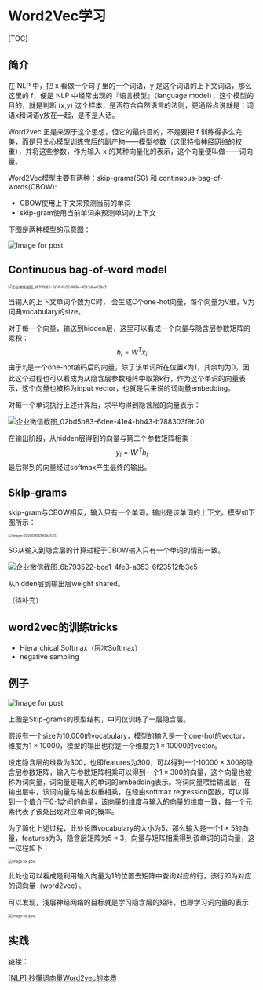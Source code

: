# Word2Vec学习

[TOC]

## 简介

在 NLP 中，把 x 看做一个句子里的一个词语，y 是这个词语的上下文词语，那么这里的 f，便是 NLP 中经常出现的『语言模型』（language model），这个模型的目的，就是判断 (x,y) 这个样本，是否符合自然语言的法则，更通俗点说就是：词语x和词语y放在一起，是不是人话。

Word2vec 正是来源于这个思想，但它的最终目的，不是要把 f 训练得多么完美，而是只关心模型训练完后的副产物——模型参数（这里特指神经网络的权重），并将这些参数，作为输入 x 的某种向量化的表示，这个向量便叫做——词向量。

Word2Vec模型主要有两种：skip-grams(SG) 和 continuous-bag-of-words(CBOW):

* CBOW使用上下文来预测当前的单词
* skip-gram使用当前单词来预测单词的上下文

下图是两种模型的示意图：

![Image for post](.assets/1*iSFUaiZE9vAqB46Tk101rA.png)

## Continuous bag-of-word model

<img src=".assets/企业微信截图_d8701b62-7d74-4c02-989e-9063dbe029d7.png" alt="企业微信截图_d8701b62-7d74-4c02-989e-9063dbe029d7" style="zoom:50%;" />

当输入的上下文单词个数为C时， 会生成C个one-hot向量，每个向量为V维，V为词典vocabulary的size。

对于每一个向量，输送到hidden层，这里可以看成一个向量与隐含层参数矩阵的乘积：
$$
h_i=W^Tx_i
$$
由于$x_i$是一个one-hot编码后的向量，除了该单词所在位置k为1，其余均为0，因此这个过程也可以看成为从隐含层参数矩阵中取第k行，作为这个单词的向量表示，这个向量也被称为input vector，也就是后来说的词向量embedding。

对每一个单词执行上述计算后，求平均得到隐含层的向量表示：

<img src=".assets/企业微信截图_02bd5b83-6dee-41e4-bb43-b788303f9b20.png" alt="企业微信截图_02bd5b83-6dee-41e4-bb43-b788303f9b20"  />

在输出阶段，从hidden层得到的向量与第二个参数矩阵相乘：
$$
y_i={W'}^Th_i
$$
最后得到的向量经过softmax产生最终的输出。

## Skip-grams

skip-gram与CBOW相反，输入只有一个单词，输出是该单词的上下文。模型如下图所示：

<img src=".assets/image-20200914190945313.png" alt="image-20200914190945313" style="zoom:50%;" />

SG从输入到隐含层的计算过程于CBOW输入只有一个单词的情形一致。

![企业微信截图_6b793522-bce1-4fe3-a353-6f23512fb3e5](.assets/企业微信截图_6b793522-bce1-4fe3-a353-6f23512fb3e5.png)

从hidden层到输出层weight shared。

（待补充）

## word2vec的训练tricks

* Hierarchical Softmax（层次Softmax）
* negative sampling

## 例子

![Image for post](.assets/1*nnmjFMX4G6Ea7S9AX2J8OA.png)

上图是Skip-grams的模型结构，中间仅训练了一层隐含层。

假设有一个size为10,000的vocabulary，模型的输入是一个one-hot的vector，维度为$1\times10000$，模型的输出也将是一个维度为$1\times10000$的vector。

设定隐含层的维数为300，也即features为300，可以得到一个$10000\times300$的隐含层参数矩阵，输入与参数矩阵相乘可以得到一个$1\times300$的向量，这个向量也被称为词向量，词向量是输入的单词的embedding表示。将词向量喂给输出层，在输出层中，该词向量与输出权重相乘，在经由softmax regression函数，可以得到一个值介于0-1之间的向量，该向量的维度与输入的向量的维度一致，每一个元素代表了该处出现对应单词的概率。

为了简化上述过程，此处设置vocabulary的大小为5，那么输入是一个$1\times5$的向量，features为3，隐含层矩阵为$5\times3$，向量与矩阵相乘得到该单词的词向量，这一过程如下：

<img src=".assets/1*fpyKMmUemXUFRl6eDSxggw.png" alt="Image for post" style="zoom:50%;" />

此处也可以看成是利用输入向量为1的位置去矩阵中查询对应的行，该行即为对应的词向量（word2vec）。

可以发现，浅层神经网络的目标就是学习隐含层的矩阵，也即学习词向量的表示

<img src=".assets/1*W8sQKtoU_5nrNkT1aBIjXQ.png" alt="Image for post" style="zoom:50%;" />





## 实践



链接：

[[NLP] 秒懂词向量Word2vec的本质](https://zhuanlan.zhihu.com/p/26306795)







